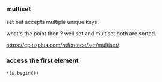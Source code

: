 ### multiset

set but accepts multiple unique keys.

what's the point then ? well set and multiset both are sorted.

https://cplusplus.com/reference/set/multiset/ 

### access the first element 

`*(s.begin())`


